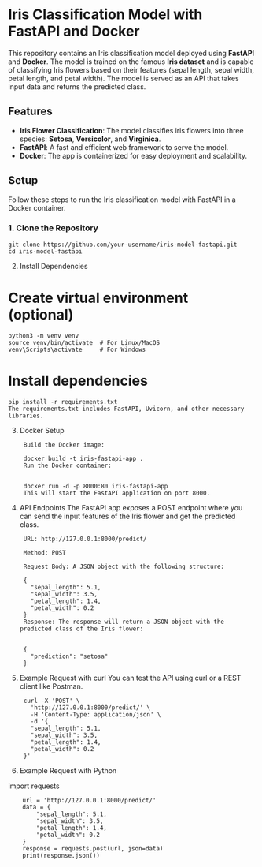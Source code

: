 # Iris Classification Model with FastAPI and Docker

This repository contains an Iris classification model deployed using **FastAPI** and **Docker**. The model is trained on the famous **Iris dataset** and is capable of classifying Iris flowers based on their features (sepal length, sepal width, petal length, and petal width). The model is served as an API that takes input data and returns the predicted class.

## Features

- **Iris Flower Classification**: The model classifies iris flowers into three species: **Setosa**, **Versicolor**, and **Virginica**.
- **FastAPI**: A fast and efficient web framework to serve the model.
- **Docker**: The app is containerized for easy deployment and scalability.

## Setup

Follow these steps to run the Iris classification model with FastAPI in a Docker container.

### 1. Clone the Repository


    git clone https://github.com/your-username/iris-model-fastapi.git
    cd iris-model-fastapi
2. Install Dependencies

# Create virtual environment (optional)
    python3 -m venv venv
    source venv/bin/activate  # For Linux/MacOS
    venv\Scripts\activate     # For Windows

# Install dependencies
    pip install -r requirements.txt
    The requirements.txt includes FastAPI, Uvicorn, and other necessary libraries.

3. Docker Setup

        Build the Docker image:
        
        docker build -t iris-fastapi-app .
        Run the Docker container:
        
        
        docker run -d -p 8000:80 iris-fastapi-app
        This will start the FastAPI application on port 8000.

4. API Endpoints
The FastAPI app exposes a POST endpoint where you can send the input features of the Iris flower and get the predicted class.
        
        URL: http://127.0.0.1:8000/predict/
        
        Method: POST
        
        Request Body: A JSON object with the following structure:
        
        {
          "sepal_length": 5.1,
          "sepal_width": 3.5,
          "petal_length": 1.4,
          "petal_width": 0.2
        }
        Response: The response will return a JSON object with the predicted class of the Iris flower:
        
        
        {
          "prediction": "setosa"
        }
5. Example Request with curl
        You can test the API using curl or a REST client like Postman.
        
        curl -X 'POST' \
          'http://127.0.0.1:8000/predict/' \
          -H 'Content-Type: application/json' \
          -d '{
          "sepal_length": 5.1,
          "sepal_width": 3.5,
          "petal_length": 1.4,
          "petal_width": 0.2
        }'
6. Example Request with Python

import requests

        url = 'http://127.0.0.1:8000/predict/'
        data = {
            "sepal_length": 5.1,
            "sepal_width": 3.5,
            "petal_length": 1.4,
            "petal_width": 0.2
        }
        response = requests.post(url, json=data)
        print(response.json())

